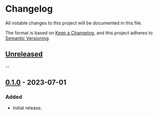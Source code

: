 # Changelog

All notable changes to this project will be documented in this file.

The format is based on [Keep a Changelog](https://keepachangelog.com/en/1.0.0/),
and this project adheres to [Semantic Versioning](https://semver.org/spec/v2.0.0.html).

## [Unreleased]
--

## [0.1.0] - 2023-07-01
### Added
* Initial release.

[unreleased]: https://github.com/stritzinger/braidnode/compare/0.1.0...HEAD
[0.1.0]: https://github.com/stritzinger/braidnode/commit/7252e8f45bbd43e83ef1c8b4a59b1ce94db96e7e...0.1.0
